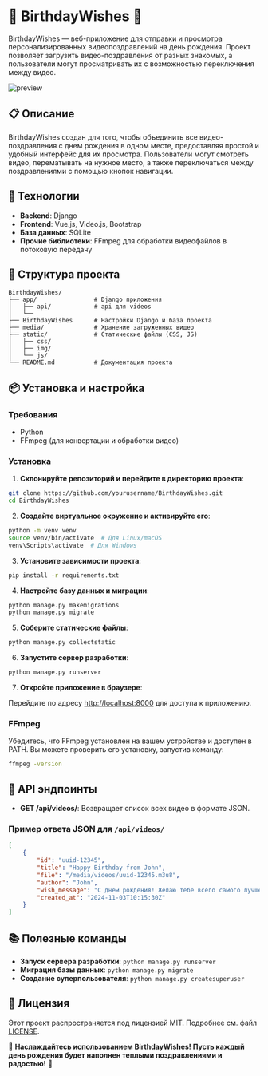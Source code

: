 
# 🎉 BirthdayWishes 🎉

BirthdayWishes — веб-приложение для отправки и просмотра персонализированных видеопоздравлений на день рождения. Проект позволяет загрузить видео-поздравления от разных знакомых, а пользователи могут просматривать их с возможностью переключения между видео.

![preview](assets/preview.gif)


## 📋 Описание

BirthdayWishes создан для того, чтобы объединить все видео-поздравления с днем рождения в одном месте, предоставляя простой и удобный интерфейс для их просмотра. Пользователи могут смотреть видео, перематывать на нужное место, а также переключаться между поздравлениями с помощью кнопок навигации.

## 🚀 Технологии

- **Backend**: Django
- **Frontend**: Vue.js, Video.js, Bootstrap
- **База данных**: SQLite
- **Прочие библиотеки**: FFmpeg для обработки видеофайлов в потоковую передачу

## 📂 Структура проекта

```plaintext
BirthdayWishes/
├── app/                # Django приложения
│   ├── api/            # api для videos
│   └── 
├── BirthdayWishes      # Настройки Django и база проекта
├── media/              # Хранение загруженных видео
├── static/             # Статические файлы (CSS, JS)
│   ├── css/
│   ├── img/
│   └── js/
└── README.md           # Документация проекта
```

## 📦 Установка и настройка

### Требования

- Python 
- FFmpeg (для конвертации и обработки видео)

### Установка

1. **Склонируйте репозиторий и перейдите в директорию проекта**:

 ```bash
 git clone https://github.com/yourusername/BirthdayWishes.git
 cd BirthdayWishes
 ```

2. **Создайте виртуальное окружение и активируйте его**:

 ```bash
 python -m venv venv
 source venv/bin/activate  # Для Linux/macOS
 venv\Scripts\activate  # Для Windows
 ```

3. **Установите зависимости проекта**:

 ```bash
 pip install -r requirements.txt
 ```

4. **Настройте базу данных и миграции**:

 ```bash
 python manage.py makemigrations
 python manage.py migrate
 ```

5. **Соберите статические файлы**:

 ```bash
 python manage.py collectstatic
 ```

6. **Запустите сервер разработки**:

 ```bash
 python manage.py runserver
 ```

7. **Откройте приложение в браузере**: 

 Перейдите по адресу [http://localhost:8000](http://localhost:8000) для доступа к приложению.

### FFmpeg

Убедитесь, что FFmpeg установлен на вашем устройстве и доступен в PATH. Вы можете проверить его установку, запустив команду:

```bash
ffmpeg -version
```



## 📖 API эндпоинты

- **GET /api/videos/**: Возвращает список всех видео в формате JSON.

### Пример ответа JSON для `/api/videos/`

```json
[
    {
        "id": "uuid-12345",
        "title": "Happy Birthday from John",
        "file": "/media/videos/uuid-12345.m3u8",
        "author": "John",
        "wish_message": "С днем рождения! Желаю тебе всего самого лучшего!",
        "created_at": "2024-11-03T10:15:30Z"
    }
]
```

## 📚 Полезные команды

- **Запуск сервера разработки**: `python manage.py runserver`
- **Миграция базы данных**: `python manage.py migrate`
- **Создание суперпользователя**: `python manage.py createsuperuser`

## 📄 Лицензия

Этот проект распространяется под лицензией MIT. Подробнее см. файл [LICENSE](LICENSE).



🎂 **Наслаждайтесь использованием BirthdayWishes! Пусть каждый день рождения будет наполнен теплыми поздравлениями и радостью!** 🎂
```
